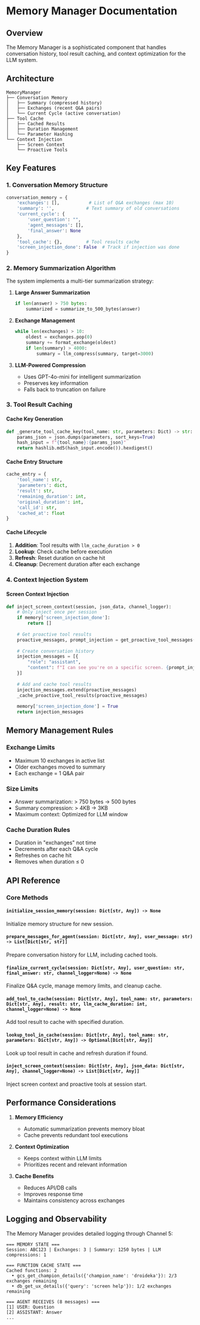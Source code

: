 # Memory Manager Documentation

## Overview

The Memory Manager is a sophisticated component that handles conversation history, tool result caching, and context optimization for the LLM system.

## Architecture

```
MemoryManager
├── Conversation Memory
│   ├── Summary (compressed history)
│   ├── Exchanges (recent Q&A pairs)
│   └── Current Cycle (active conversation)
├── Tool Cache
│   ├── Cached Results
│   ├── Duration Management
│   └── Parameter Hashing
└── Context Injection
    ├── Screen Context
    └── Proactive Tools
```

## Key Features

### 1. Conversation Memory Structure

```python
conversation_memory = {
    'exchanges': [],           # List of Q&A exchanges (max 10)
    'summary': '',            # Text summary of old conversations
    'current_cycle': {
        'user_question': "",
        'agent_messages': [],
        'final_answer': None
    },
    'tool_cache': {},         # Tool results cache
    'screen_injection_done': False  # Track if injection was done
}
```

### 2. Memory Summarization Algorithm

The system implements a multi-tier summarization strategy:

1. **Large Answer Summarization**
   ```python
   if len(answer) > 750 bytes:
       summarized = summarize_to_500_bytes(answer)
   ```

2. **Exchange Management**
   ```python
   while len(exchanges) > 10:
       oldest = exchanges.pop(0)
       summary += format_exchange(oldest)
       if len(summary) > 4000:
           summary = llm_compress(summary, target=3000)
   ```

3. **LLM-Powered Compression**
   - Uses GPT-4o-mini for intelligent summarization
   - Preserves key information
   - Falls back to truncation on failure

### 3. Tool Result Caching

#### Cache Key Generation
```python
def _generate_tool_cache_key(tool_name: str, parameters: Dict) -> str:
    params_json = json.dumps(parameters, sort_keys=True)
    hash_input = f"{tool_name}:{params_json}"
    return hashlib.md5(hash_input.encode()).hexdigest()
```

#### Cache Entry Structure
```python
cache_entry = {
    'tool_name': str,
    'parameters': dict,
    'result': str,
    'remaining_duration': int,
    'original_duration': int,
    'call_id': str,
    'cached_at': float
}
```

#### Cache Lifecycle
1. **Addition**: Tool results with `llm_cache_duration > 0`
2. **Lookup**: Check cache before execution
3. **Refresh**: Reset duration on cache hit
4. **Cleanup**: Decrement duration after each exchange

### 4. Context Injection System

#### Screen Context Injection
```python
def inject_screen_context(session, json_data, channel_logger):
    # Only inject once per session
    if memory['screen_injection_done']:
        return []
    
    # Get proactive tool results
    proactive_messages, prompt_injection = get_proactive_tool_messages(json_data)
    
    # Create conversation history
    injection_messages = [{
        "role": "assistant",
        "content": f"I can see you're on a specific screen. {prompt_injection}"
    }]
    
    # Add and cache tool results
    injection_messages.extend(proactive_messages)
    _cache_proactive_tool_results(proactive_messages)
    
    memory['screen_injection_done'] = True
    return injection_messages
```

## Memory Management Rules

### Exchange Limits
- Maximum 10 exchanges in active list
- Older exchanges moved to summary
- Each exchange = 1 Q&A pair

### Size Limits
- Answer summarization: > 750 bytes → 500 bytes
- Summary compression: > 4KB → 3KB
- Maximum context: Optimized for LLM window

### Cache Duration Rules
- Duration in "exchanges" not time
- Decrements after each Q&A cycle
- Refreshes on cache hit
- Removes when duration ≤ 0

## API Reference

### Core Methods

#### `initialize_session_memory(session: Dict[str, Any]) -> None`
Initialize memory structure for new session.

#### `prepare_messages_for_agent(session: Dict[str, Any], user_message: str) -> List[Dict[str, str]]`
Prepare conversation history for LLM, including cached tools.

#### `finalize_current_cycle(session: Dict[str, Any], user_question: str, final_answer: str, channel_logger=None) -> None`
Finalize Q&A cycle, manage memory limits, and cleanup cache.

#### `add_tool_to_cache(session: Dict[str, Any], tool_name: str, parameters: Dict[str, Any], result: str, llm_cache_duration: int, channel_logger=None) -> None`
Add tool result to cache with specified duration.

#### `lookup_tool_in_cache(session: Dict[str, Any], tool_name: str, parameters: Dict[str, Any]) -> Optional[Dict[str, Any]]`
Look up tool result in cache and refresh duration if found.

#### `inject_screen_context(session: Dict[str, Any], json_data: Dict[str, Any], channel_logger=None) -> List[Dict[str, Any]]`
Inject screen context and proactive tools at session start.

## Performance Considerations

1. **Memory Efficiency**
   - Automatic summarization prevents memory bloat
   - Cache prevents redundant tool executions

2. **Context Optimization**
   - Keeps context within LLM limits
   - Prioritizes recent and relevant information

3. **Cache Benefits**
   - Reduces API/DB calls
   - Improves response time
   - Maintains consistency across exchanges

## Logging and Observability

The Memory Manager provides detailed logging through Channel 5:

```
=== MEMORY STATE ===
Session: ABC123 | Exchanges: 3 | Summary: 1250 bytes | LLM compressions: 1

=== FUNCTION CACHE STATE ===
Cached functions: 2
  • gcs_get_champion_details({'champion_name': 'droideka'}): 2/3 exchanges remaining
  • db_get_ux_details({'query': 'screen help'}): 1/2 exchanges remaining

=== AGENT RECEIVES (8 messages) ===
[1] USER: Question
[2] ASSISTANT: Answer
...
```